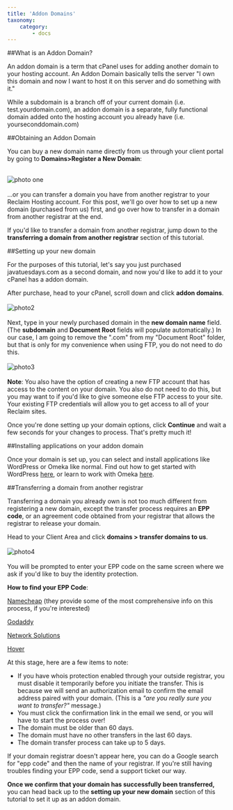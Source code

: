 ```yaml
---
title: 'Addon Domains'
taxonomy:
    category:
        - docs
---
```


##What is an Addon Domain?

An addon domain is a term that cPanel uses for adding another domain to your hosting account. An Addon Domain basically tells the server "I own this domain and now I want to host it on this server and do something with it." 

While a subdomain is a branch off of your current domain (i.e. test.yourdomain.com), an addon domain is a separate, fully functional domain added onto the hosting account you already have (i.e. yourseconddomain.com)


##Obtaining an Addon Domain

You can buy a new domain name directly from us through your client portal by going to **Domains>Register a New Domain**:
<br><br>

![photo one](https://farm2.staticflickr.com/1529/24136347169_7c173260ae_z.jpg)
<br><br>
...or you can transfer a domain you have from another registrar to your Reclaim Hosting account. For this post, we'll go over how to set up a new domain (purchased from us) first, and go over how to transfer in a domain from another registrar at the end.

If you'd like to transfer a domain from another registrar, jump down to the **transferring a domain from another registrar** section of this tutorial.

##Setting up your new domain

For the purposes of this tutorial, let's say you just purchased javatuesdays.com as a second domain, and now you'd like to add it to your cPanel has a addon domain. 

After purchase, head to your cPanel, scroll down and click **addon domains**.
<br><br>
![photo2](https://farm2.staticflickr.com/1471/24478070156_100c1a88f1_z.jpg)
<br><br>
Next, type in your newly purchased domain in the **new domain name** field. (The **subdomain** and **Document Root** fields will populate automatically.) In our case, I am going to remove the ".com" from my "Document Root" folder, but that is only for my convenience when using FTP, you do not need to do this.
<br><br>
![photo3](https://farm2.staticflickr.com/1634/24478142696_37203a84d2.jpg)
<br><br>
**Note**: You also have the option of creating a new FTP account that has access to the content on your domain. You also do not need to do this, but you may want to if you'd like to give someone else FTP access to your site. Your existing FTP credentials will allow you to get access to all of your Reclaim sites.

Once you're done setting up your domain options, click **Continue** and wait a few seconds for your changes to process. That's pretty much it!

##Installing applications on your addon domain

Once your domain is set up, you can select and install applications like WordPress or Omeka like normal. Find out how to get started with WordPress [here](http://docs.reclaimhosting.com/getting-started/installing-wordpress), or learn to work with Omeka [here](http://docs.reclaimhosting.com/omeka/installing-omeka).

##Transferring a domain from another registrar

Transferring a domain you already own is not too much different from registering a new domain, except the transfer process requires an **EPP code**, or an agreement code obtained from your registrar that allows the registrar to release your domain. 

Head to your Client Area and click **domains > transfer domains to us**. 
<br><br>
![photo4](https://farm2.staticflickr.com/1662/23876357554_00e1a618ff.jpg)
<br><br>
You will be prompted to enter your EPP code on the same screen where we ask if you'd like to buy the identity protection. 

**How to find your EPP Code**:

[Namecheap](https://www.namecheap.com/support/knowledgebase/article.aspx/258/84/what-should-i-do-to-transfer-a-domain-from-namecheap) (they provide some of the most comprehensive info on this process, if you're interested)

[Godaddy](https://www.godaddy.com/help/transferring-domain-names-to-another-registrar-3560 "Godaddy")

[Network Solutions](http://www.networksolutions.com/support/preparing-a-domain-name-for-a-transfer-out-of-network-solutions/)

[Hover](https://help.hover.com/entries/21194003-How-to-Transfer-your-domain-away-from-Hover)

At this stage, here are a few items to note:

* If you have whois protection enabled through your outside registrar, you must disable it temporarily before you initiate the transfer. This is because we will send an authorization email to confirm the email address paired with your domain. (This is a *"are you really sure you want to transfer?"* message.)
* You must click the confirmation link in the email we send, or you will have to start the process over!
* The domain must be older than 60 days. 
* The domain must have no other transfers in the last 60 days.
* The domain transfer process can take up to 5 days.

If your domain registrar doesn't appear here, you can do a Google search for "epp code" and then the name of your registrar. If you're still having troubles finding your EPP code, send a support ticket our way. 

**Once we confirm that your domain has successfully been transferred,** you can head back up to the **setting up your new domain** section of this tutorial to set it up as an addon domain.